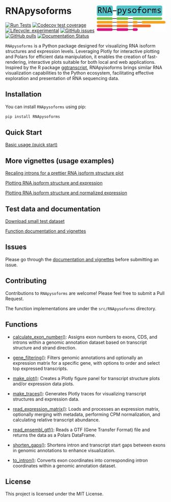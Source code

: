 # RNApysoforms <img src="./assets/RNA-pysoforms-logo.png" align="right" height="80" />


<!-- badges: start -->
[![Run Tests](https://github.com/UK-SBCoA-EbbertLab/RNApysoforms/actions/workflows/main.yml/badge.svg)](https://github.com/UK-SBCoA-EbbertLab/RNApysoforms/actions/workflows/main.yml)
[![Codecov test coverage](https://codecov.io/gh/UK-SBCoA-EbbertLab/RNApysoforms/branch/main/graph/badge.svg)](https://app.codecov.io/gh/UK-SBCoA-EbbertLab/RNApysoforms?branch=main)
[![Lifecycle: experimental](https://img.shields.io/badge/lifecycle-experimental-orange.svg)](https://lifecycle.r-lib.org/articles/stages.html#experimental)
[![GitHub issues](https://img.shields.io/github/issues/UK-SBCoA-EbbertLab/RNApysoforms)](https://github.com/UK-SBCoA-EbbertLab/RNApysoforms/issues)
[![GitHub pulls](https://img.shields.io/github/issues-pr/UK-SBCoA-EbbertLab/RNApysoforms)](https://github.com/UK-SBCoA-EbbertLab/RNApysoforms/pulls)
[![Documentation Status](https://readthedocs.org/projects/rna-pysoforms/badge/?version=latest)](https://rna-pysoforms.readthedocs.io/en/latest/?badge=latest)

<!-- badges: end -->


`RNApysoforms` is a Python package designed for visualizing RNA isoform structures and expression levels. Leveraging Plotly for interactive plotting and Polars for efficient data manipulation, it enables the creation of fast-rendering, interactive plots suitable for both local and web applications. Inspired by the R package [ggtranscript](https://github.com/dzhang32/ggtranscript), RNApyisoforms brings similar RNA visualization capabilities to the Python ecosystem, facilitating effective exploration and presentation of RNA sequencing data.


## Installation

You can install `RNApysoforms` using pip:

```bash
pip install RNApysoforms
```


## Quick Start

[Basic usage (quick start)](https://rna-pysoforms.readthedocs.io/en/latest/examples/0.basic_usage.html)


##  More vignettes (usage examples)

[Recaling introns for a prettier RNA isoform structure plot](https://rna-pysoforms.readthedocs.io/en/latest/examples/01.rescaled_introns.html)

[Plotting RNA isoform structure and expression](https://rna-pysoforms.readthedocs.io/en/latest/examples/02.expression_plot.html)

[Plotting RNA isoform structure and normalized expression](https://rna-pysoforms.readthedocs.io/en/latest/examples/04.expression_plot_filtered_and_ordered.html)



## Test data and documentation

[Download small test dataset](https://zenodo.org/records/13961009/files/RNApysoforms_test_data.zip?download=1)

[Function documentation and vignettes](https://rna-pysoforms.readthedocs.io/en/latest/index.html)


## Issues

Please go through the [documentation and vignettes](https://rna-pysoforms.readthedocs.io/en/latest/index.html) before submitting an issue.


## Contributing

Contributions to `RNApysoforms` are welcome! Please feel free to submit a Pull Request.

The function implementations are under the `src/RNApysoforms` directory.


## Functions

- [calculate_exon_number()](https://rna-pysoforms.readthedocs.io/en/latest/_autosummary/RNApysoforms.calculate_exon_number.html): Assigns exon numbers to exons, CDS, and introns within a genomic annotation dataset based on transcript structure and strand direction.

- [gene_filtering()](https://rna-pysoforms.readthedocs.io/en/latest/_autosummary/RNApysoforms.gene_filtering.html): Filters genomic annotations and optionally an expression matrix for a specific gene, with options to order and select top expressed transcripts.

- [make_plot()](https://rna-pysoforms.readthedocs.io/en/latest/_autosummary/RNApysoforms.make_plot.html): Creates a Plotly figure panel for transcript structure plots and/or expression data plots.

- [make_traces()](https://rna-pysoforms.readthedocs.io/en/latest/_autosummary/RNApysoforms.make_traces.html): Generates Plotly traces for visualizing transcript structures and expression data.

- [read_expression_matrix()](https://rna-pysoforms.readthedocs.io/en/latest/_autosummary/RNApysoforms.read_expression_matrix.html): Loads and processes an expression matrix, optionally merging with metadata, performing CPM normalization, and calculating relative transcript abundance.

- [read_ensembl_gtf()](https://rna-pysoforms.readthedocs.io/en/latest/_autosummary/RNApysoforms.read_ensembl_gtf.html): Reads a GTF (Gene Transfer Format) file and returns the data as a Polars DataFrame.

- [shorten_gaps()](https://rna-pysoforms.readthedocs.io/en/latest/_autosummary/RNApysoforms.shorten_gaps.html): Shortens intron and transcript start gaps between exons in genomic annotations to enhance visualization.

- [to_intron()](https://rna-pysoforms.readthedocs.io/en/latest/_autosummary/RNApysoforms.to_intron.html): Converts exon coordinates into corresponding intron coordinates within a genomic annotation dataset.


## License

This project is licensed under the MIT License.
